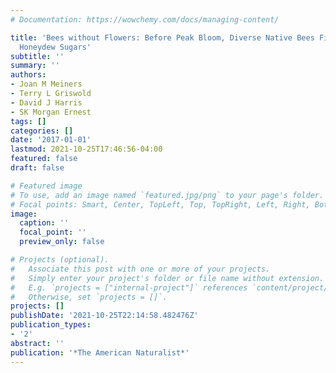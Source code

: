 ```yaml
---
# Documentation: https://wowchemy.com/docs/managing-content/

title: 'Bees without Flowers: Before Peak Bloom, Diverse Native Bees Find Insect-Produced
  Honeydew Sugars'
subtitle: ''
summary: ''
authors:
- Joan M Meiners
- Terry L Griswold
- David J Harris
- SK Morgan Ernest
tags: []
categories: []
date: '2017-01-01'
lastmod: 2021-10-25T17:46:56-04:00
featured: false
draft: false

# Featured image
# To use, add an image named `featured.jpg/png` to your page's folder.
# Focal points: Smart, Center, TopLeft, Top, TopRight, Left, Right, BottomLeft, Bottom, BottomRight.
image:
  caption: ''
  focal_point: ''
  preview_only: false

# Projects (optional).
#   Associate this post with one or more of your projects.
#   Simply enter your project's folder or file name without extension.
#   E.g. `projects = ["internal-project"]` references `content/project/deep-learning/index.md`.
#   Otherwise, set `projects = []`.
projects: []
publishDate: '2021-10-25T22:14:58.482476Z'
publication_types:
- '2'
abstract: ''
publication: '*The American Naturalist*'
---
```

